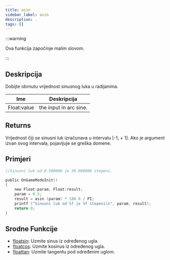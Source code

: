 ```yaml
---
title: asin
sidebar_label: asin
description: .
tags: []
---
```


:::warning

Ova funkcija započinje malim slovom.

:::

## Deskripcija

Dobijte obrnutu vrijednost sinusnog luka u radijanima.

| Ime         | Deskripcija            |
| ----------- | ---------------------- |
| Float:value | the input in arc sine. |

## Returns

Vrijednost čiji se sinusni luk izračunava u intervalu [-1, + 1]. Ako je argument izvan ovog intervala, pojavljuje se greška domene.

## Primjeri

```c
//Sinusni luk od 0.500000 je 30.000000 stepeni.

public OnGameModeInit()
{
    new Float:param, Float:result;
    param = 0.5;
    result = asin (param) * 180.0 / PI;
    printf ("Sinusni luk od %f je %f stepeni\n", param, result);
    return 0;
}
```

## Srodne Funkcije

- [floatsin](floatsin): Uzmite sinus iz određenog ugla.
- [floatcos](floatcos): Uzmite kosinus iz određenog ugla.
- [floattan](floattan): Uzmite tangentu pod određenim uglom.
